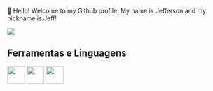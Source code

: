 👋 Hello! Welcome to my Github profile.
My name is Jefferson and my nickname is Jeff!

<div>
<a href =https://www.instagram.com/jeffersondsj_ target="_blank"><img loading="lazy" src="https://img.shields.io/badge/-Instagram-%23E4405F?style=for-the-badge&logo=instagram&logoColor=white" target="_blank"></a>
  
## Ferramentas e Linguagens
<img loading="lazy" src= "https://cdn.jsdelivr.net/gh/devicons/devicon@latest/icons/csharp/csharp-original.svg" width="40" height="40"/>

<img loading="lazy" src= "https://cdn.jsdelivr.net/gh/devicons/devicon@latest/icons/mysql/mysql-original.svg" width="40" height="40"/>

<img loading="lazy" src= "https://cdn.jsdelivr.net/gh/devicons/devicon@latest/icons/visualstudio/visualstudio-original.svg" width="40" height="40"/>
          





          

